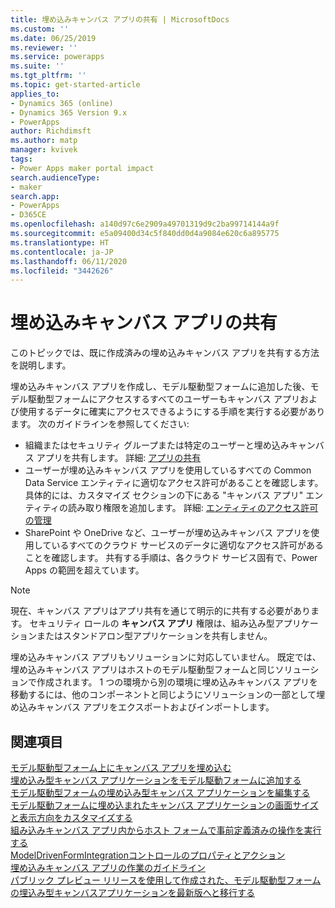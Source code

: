 ```yaml
---
title: 埋め込みキャンバス アプリの共有 | MicrosoftDocs
ms.custom: ''
ms.date: 06/25/2019
ms.reviewer: ''
ms.service: powerapps
ms.suite: ''
ms.tgt_pltfrm: ''
ms.topic: get-started-article
applies_to:
- Dynamics 365 (online)
- Dynamics 365 Version 9.x
- PowerApps
author: Richdimsft
ms.author: matp
manager: kvivek
tags:
- Power Apps maker portal impact
search.audienceType:
- maker
search.app:
- PowerApps
- D365CE
ms.openlocfilehash: a140d97c6e2909a49701319d9c2ba99714144a9f
ms.sourcegitcommit: e5a09400d34c5f840dd0d4a9084e620c6a895775
ms.translationtype: HT
ms.contentlocale: ja-JP
ms.lasthandoff: 06/11/2020
ms.locfileid: "3442626"
---
```

# <a name="share-an-embedded-canvas-app"></a>埋め込みキャンバス アプリの共有
このトピックでは、既に作成済みの埋め込みキャンバス アプリを共有する方法を説明します。

埋め込みキャンバス アプリを作成し、モデル駆動型フォームに追加した後、モデル駆動型フォームにアクセスするすべてのユーザーもキャンバス アプリおよび使用するデータに確実にアクセスできるようにする手順を実行する必要があります。 次のガイドラインを参照してください:
-   組織またはセキュリティ グループまたは特定のユーザーと埋め込みキャンバス アプリを共有します。 詳細: [アプリの共有](../canvas-apps/share-app.md#share-an-app)
-   ユーザーが埋め込みキャンバス アプリを使用しているすべての Common Data Service エンティティに適切なアクセス許可があることを確認します。 具体的には、カスタマイズ セクションの下にある "キャンバス アプリ" エンティティの読み取り権限を追加します。  詳細: [エンティティのアクセス許可の管理](../canvas-apps/share-app.md#manage-entity-permissions)
-   SharePoint や OneDrive など、ユーザーが埋め込みキャンバス アプリを使用しているすべてのクラウド サービスのデータに適切なアクセス許可があることを確認します。 共有する手順は、各クラウド サービス固有で、Power Apps の範囲を超えています。

> [!NOTE]
> 現在、キャンバス アプリはアプリ共有を通じて明示的に共有する必要があります。 セキュリティ ロールの **キャンバス アプリ** 権限は、組み込み型アプリケーションまたはスタンドアロン型アプリケーションを共有しません。 

埋め込みキャンバス アプリもソリューションに対応していません。 既定では、埋め込みキャンバス アプリはホストのモデル駆動型フォームと同じソリューションで作成されます。 1 つの環境から別の環境に埋め込みキャンバス アプリを移動するには、他のコンポーネントと同じようにソリューションの一部として埋め込みキャンバス アプリをエクスポートおよびインポートします。

## <a name="see-also"></a>関連項目
[モデル駆動型フォーム上にキャンバス アプリを埋め込む](embed-canvas-app-in-form.md) <br />
[埋め込み型キャンバス アプリケーションをモデル駆動フォームに追加する](embedded-canvas-app-add-classic-designer.md) <br />
[モデル駆動型フォームの埋め込み型キャンバス アプリケーションを編集する](embedded-canvas-app-edit-classic-designer.md) <br />
[モデル駆動フォームに埋め込まれたキャンバス アプリケーションの画面サイズと表示方向をカスタマイズする](embedded-canvas-app-customize-screen.md) <br />
[組み込みキャンバス アプリ内からホスト フォームで事前定義済みの操作を実行する](embedded-canvas-app-actions.md) <br />
[ModelDrivenFormIntegrationコントロールのプロパティとアクション](embedded-canvas-app-properties-actions.md) <br />
[埋め込みキャンバス アプリの作業のガイドライン](embedded-canvas-app-guidelines.md) <br />
[パブリック プレビュー リリースを使用して作成された、モデル駆動型フォームの埋込み型キャンバスアプリケーションを最新版へと移行する](embedded-canvas-app-migrate-from-preview.md) <br />
